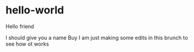 # hello-world
Hello friend

I should give you a name
Buy I am just making some edits in this brunch to see how ot works


